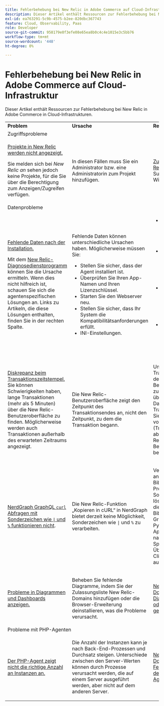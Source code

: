 ```yaml
---
title: Fehlerbehebung bei New Relic in Adobe Commerce auf Cloud-Infrastruktur
description: Dieser Artikel enthält Ressourcen zur Fehlerbehebung bei New Relic in Adobe Commerce in Cloud-Infrastrukturen.
exl-id: ea763291-5c9b-4575-b2ee-820dbc367743
feature: Cloud, Observability, Paas
role: Developer
source-git-commit: 958179e0f3efe08e65ea8b0c4c4e1015e3c5bb76
workflow-type: tm+mt
source-wordcount: '448'
ht-degree: 0%

---
```


# Fehlerbehebung bei New Relic in Adobe Commerce auf Cloud-Infrastruktur

Dieser Artikel enthält Ressourcen zur Fehlerbehebung bei New Relic in Adobe Commerce in Cloud-Infrastrukturen.

<table>
<tbody>
<tr>
<td class="wysiwyg-text-align-center"><strong>Problem</strong></td>
<td class="wysiwyg-text-align-center"><strong>Ursache</strong></td>
<td class="wysiwyg-text-align-center"><strong>Ressourcen</strong></td>
</tr>
<tr>
<td class="wysiwyg-text-align-center" colspan="3">Zugriffsprobleme</td>
</tr>
<tr>
<td>
<p><u>Projekte in New Relic werden nicht angezeigt.</u></p>
<p>Sie melden sich bei <em>New Relic an</em> sehen jedoch keine Projekte, für die Sie über die Berechtigung zum Anzeigen/Zugreifen verfügen.</p>
</td>
<td>
<p>In diesen Fällen muss Sie ein Administrator bzw. eine Administratorin zum Projekt hinzufügen.</p>
</td>
<td>
<p><a href="https://experienceleague.adobe.com/docs/commerce-knowledge-base/kb/faq/access-new-relic-services.html">Zugriff auf New Relic-</a> in unserer Support-Wissensdatenbank.</p>
</td>
</tr>
<tr>
<td class="wysiwyg-text-align-center" colspan="3">Datenprobleme</td>
</tr>
<tr>
<td>
<p><u>Fehlende Daten nach der Installation.</u></p>
<p>Mit dem <a href="https://docs.newrelic.com/docs/agents/manage-apm-agents/troubleshooting/new-relic-diagnostics">New Relic-Diagnosedienstprogramm</a> können Sie die Ursache ermitteln. Wenn dies nicht hilfreich ist, schauen Sie sich die agentenspezifischen Lösungen an. Links zu Artikeln, die diese Lösungen enthalten, finden Sie in der rechten Spalte.</p>
</td>
<td>
<p>Fehlende Daten können unterschiedliche Ursachen haben. Möglicherweise müssen Sie:</p>
<ul>
<li>Stellen Sie sicher, dass der Agent installiert ist.</li>
<li>Überprüfen Sie Ihren App-Namen und Ihren Lizenzschlüssel.</li>
<li>Starten Sie den Webserver neu.</li>
<li>Stellen Sie sicher, dass Ihr System die Kompatibilitätsanforderungen erfüllt.</li>
<li>INI-Einstellungen.</li>
</ul>
</td>
<td>
<ul>
<li><a href="https://docs.newrelic.com/docs/agents/manage-apm-agents/troubleshooting/not-seeing-data#apm-agents">New Relic-Dokumentation &gt; APM-Agenten &gt; Daten werden nicht angezeigt</a></li>
<li><a href="https://docs.newrelic.com/docs/agents/manage-apm-agents/troubleshooting/not-seeing-data#browser-agent">New Relic-Dokumentation &gt; New Relic-Browser &gt; Daten werden nicht angezeigt</a></li>
<li><a href="https://docs.newrelic.com/docs/agents/manage-apm-agents/troubleshooting/not-seeing-data#infrastructure-agents">New Relic-Dokumentation &gt; New Relic-Infrastruktur &gt; Daten werden nicht angezeigt</a></li>
<li><a href="https://docs.newrelic.com/docs/agents/manage-apm-agents/troubleshooting/not-seeing-data#mobile-agents">New Relic-Dokumentation &gt; New Relic Mobile &gt; Daten werden nicht angezeigt</a></li>
</ul>
</td>
</tr>
<tr>
<td>
<p><u>Diskrepanz beim Transaktionszeitstempel.</u> Sie können Schwierigkeiten haben, lange Transaktionen (mehr als 5 Minuten) über die New Relic-Benutzeroberfläche zu finden. Möglicherweise werden auch Transaktionen außerhalb des erwarteten Zeitraums angezeigt.</p>
</td>
<td>
<p>Die New Relic-Benutzeroberfläche zeigt den Zeitpunkt des Transaktionsendes an, nicht den Zeitpunkt, zu dem die Transaktion begann.</p>
</td>
<td>
<p>Um den Beginn der Transaktion mithilfe der New Relic-Benutzeroberfläche zu berechnen, überprüfen Sie die Dauer der Transaktion. Ziehen Sie den Dauerbetrag vom Zeitstempel (Transaktionsende) ab, der von der New Relic-Benutzeroberfläche bereitgestellt wird.</p>
</td>
</tr>
<tr>
<td>
<p><u>NerdGraph GraphQL <code>curl</code> Abfragen mit Sonderzeichen wie <code>|</code> und <code>%</code> funktionieren nicht</u>.</p>
</td>
<td>
<p>Die New Relic-Funktion „Kopieren in cURL“ in NerdGraph bietet derzeit keine Möglichkeit, Sonderzeichen wie <code>|</code> und <code>%</code> zu verarbeiten.</p>
</td>
<td>
<p>Verwenden Sie eine andere API-Bibliothek, um das Problem mit Sonderzeichen zu lösen. Beispielsweise die GraphQL-Client-Bibliothek für die GraphQL-API in Python oder Apache.commons nach Java-Sprachaufrufen. Überprüfen Sie Client-Bibliotheken auf <a href="https://graphql.org/code/">GraphQL</a>.</p>
</td>
</tr>
<tr>
<td>
<p><u>Probleme in Diagrammen und Dashboards anzeigen.</u></p>
</td>
<td>
<p>Beheben Sie fehlende Diagramme, indem Sie der Zulassungsliste New Relic-Domains hinzufügen oder die Browser-Erweiterung deinstallieren, was die Probleme verursacht.</p>
</td>
<td>
<p><a href="https://docs.newrelic.com/docs/apm/new-relic-apm/troubleshooting/charts-missing-or-do-not-render">New Relic-Dokumentation &gt; Diagramme fehlen oder werden nicht gerendert</a> </p>
</td>
</tr>
<tr>
<td class="wysiwyg-text-align-center" colspan="3">Probleme mit PHP-Agenten</td>
</tr>
<tr>
<td>
<p><u>Der PHP-Agent zeigt nicht die richtige Anzahl an Instanzen an.</u></p>
</td>
<td>
<p>Die Anzahl der Instanzen kann je nach Back-End-Prozessen und Durchsatz steigen. Unterschiede zwischen den Server-Werten können durch Prozesse verursacht werden, die auf einem Server ausgeführt werden, aber nicht auf dem anderen Server.</p>
</td>
<td>
<p><a href="https://docs.newrelic.com/docs/agents/php-agent/troubleshooting/troubleshoot-php-agent-instance-count">New Relic-Dokumentation &gt; Fehlerbehebung bei der PHP-Agenteninstanzanzahl</a> </p>
</td>
</tr>
</tbody>
</table>
